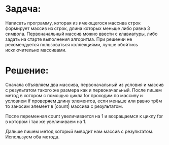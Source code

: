 # Задача: 
Написать программу, которая из имеющегося массива строк формирует массив из строк, длина которых меньше либо равна 3 символа. Первоначальный массив можно ввести с клавиатуры, либо задать на старте выполнения алгоритма. При решении не рекомендуется пользоваться коллекциями, лучше обойтись исключительно массивами.
# Решение:
Сначала объявляем два массива, первоначальный из условия и массив с результатом такого же размера как и первоначальный. После пишем метод в котором с помощью цикла for проходим по массиву и условием if проверяем длину элементов, если меньше или равно трём то заносим элемент в [count] массива с результатом.

После переменная count увеличивается на 1 и возращаемся к циклу for в котором i так же увеличиваем на 1.

Дальше пишем метод который выводит нам массив с результатом.
Используем оба метода.
